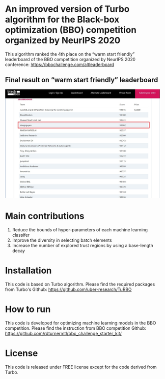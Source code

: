 # An improved version of Turbo algorithm for the Black-box optimization (BBO) competition organized by NeurIPS 2020
This algorithm ranked the 4th place on the “warm start friendly” leaderboard of the BBO competition organized by NeurIPS 2020 conference: https://bbochallenge.com/altleaderboard

## Final result on “warm start friendly” leaderboard
![leaderboard](https://github.com/nphdang/turbo_bbo_neurips_2020/blob/master/leaderboard.jpg)

# Main contributions
1. Reduce the bounds of hyper-parameters of each machine learning classifer
2. Improve the diversity in selecting batch elements
3. Increase the number of explored trust regions by using a base-length decay

# Installation
This code is based on Turbo algorithm. Please find the required packages from Turbo's Github: https://github.com/uber-research/TuRBO

# How to run
This code is developed for optimizing machine learning models in the BBO competition. Please find the instruction from BBO competition Github: https://github.com/rdturnermtl/bbo_challenge_starter_kit/

# License
This code is released under FREE license except for the code derived from Turbo.
